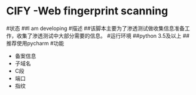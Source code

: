 # CIFY -Web fingerprint scanning
#状态
##I am developing
#描述
##该脚本主要为了渗透测试做收集信息准备工作，收集了渗透测试中大部分需要的信息。
#运行环境
##python 3.5及以上
##推荐使用pycharm
#功能
* 备案信息
* 子域名
* C段
* 端口
* 指纹
  
